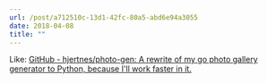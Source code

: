 ```yaml
---
url: /post/a712510c-13d1-42fc-80a5-abd6e94a3055
date: 2018-04-08
title: ""
---
```



Like: [GitHub - hjertnes/photo-gen: A rewrite of my go photo gallery generator to Python, because I'll work faster in it.](https://github.com/hjertnes/photo-gen)
